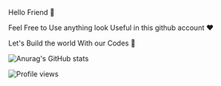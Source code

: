 Hello Friend 🙂



  Feel Free to Use anything look Useful in this github account ❤️
  
  
  
  
  
  Let's Build the world With our Codes  🌚

![Anurag's GitHub stats](https://github-readme-stats.vercel.app/api?username=karimbaggari&show_icons=true&theme=radical)




![Profile views](https://gpvc.arturio.dev/karimbaggari)

